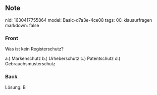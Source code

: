 ## Note
nid: 1630417755864
model: Basic-d7a3e-4ce08
tags: 00_klausurfragen
markdown: false

### Front
Was ist kein Registerschutz?
<div>
  a.) Markenschutz b.) Urheberschutz c.) Patentschutz d.)
  Gebrauchsmusterschutz
</div>

### Back
Lösung: B

